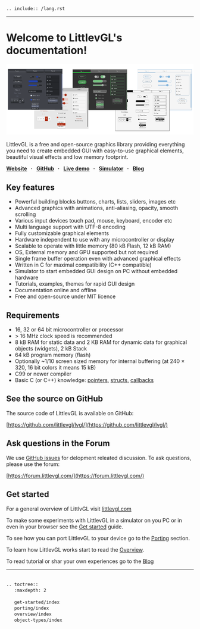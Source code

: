 
```eval_rst

.. include:: /lang.rst

```

 * * *

# Welcome to LittlevGL's documentation!


![](_static/img/lv_theme_intro.png "LittlevGL cover")

LittlevGL is a free and open-source graphics library providing everything you need to create embedded GUI with easy-to-use graphical elements, beautiful visual effects and low memory footprint.

**[Website](https://littlevgl.com) &nbsp; · &nbsp;** 
**[GitHub](https://github.com/littlevgl/lvgl) &nbsp; · &nbsp;** 
**[Live demo](https://littlevgl.com/live-demo) &nbsp; · &nbsp;** 
**[Simulator](/get-started/pc-simulator) &nbsp; · &nbsp;** 
**[Blog](https://blog.littlevgl.com/)**

## Key features
- Powerful building blocks buttons, charts, lists, sliders, images etc
- Advanced graphics with animations, anti-aliasing, opacity, smooth scrolling
- Various input devices touch pad, mouse, keyboard, encoder etc
- Multi language support with UTF-8 encoding
- Fully customizable graphical elements
- Hardware independent to use with any microcontroller or display
- Scalable to operate with little memory (80 kB Flash, 12 kB RAM)
- OS, External memory and GPU supported but not required
- Single frame buffer operation even with advanced graphical effects
- Written in C for maximal compatibility (C++ compatible)
- Simulator to start embedded GUI design on PC without embedded hardware
- Tutorials, examples, themes for rapid GUI design
- Documentation online and offline
- Free and open-source under MIT licence

## Requirements
- 16, 32 or 64 bit microcontroller or processor
- &gt; 16 MHz clock speed is recommended
- 8 kB RAM for static data and 2 KB RAM for dynamic data for graphical objects (widgets), 2 kB Stack
- 64 kB program memory (flash)
- Optionally ~1/10 screen sized memory for internal buffering (at 240 × 320, 16 bit colors it means 15 kB)
- C99 or newer compiler
- Basic C (or C++) knowledge: [pointers](https://www.tutorialspoint.com/cprogramming/c_pointers.htm), [structs](https://www.tutorialspoint.com/cprogramming/c_structures.htm), [callbacks](https://www.geeksforgeeks.org/callbacks-in-c/)

## See the source on GitHub
The source code of LittlevGL is available on GitHub:

[https://github.com/littlevgl/lvgl/](https://github.com/littlevgl/lvgl/)

## Ask questions in the Forum
We use [GitHub issues](https://github.com/littlevgl/lvgl/issues) for delopment releated discussion.
To ask questions, please use the forum:

[https://forum.littlevgl.com/](https://forum.littlevgl.com/)

## Get started
For a general overview of LittlvGL visit [littlevgl.com](https://littlevgl.com)

To make some experiments with LittlevGL in a simulator on you PC or in even in your browser see the [Get started](/get-started/index) guide.

To see how you can port LittlevGL to your device go to the [Porting](/porting/index) section.

To learn how LittlevGL works start to read the [Overview](/overview/index).

To read tutorial or shar your own experiences go to the [Blog](https://blog.littlevgl.com)


---

```eval_rst

.. toctree::
   :maxdepth: 2
   
   get-started/index
   porting/index
   overview/index
   object-types/index
```

